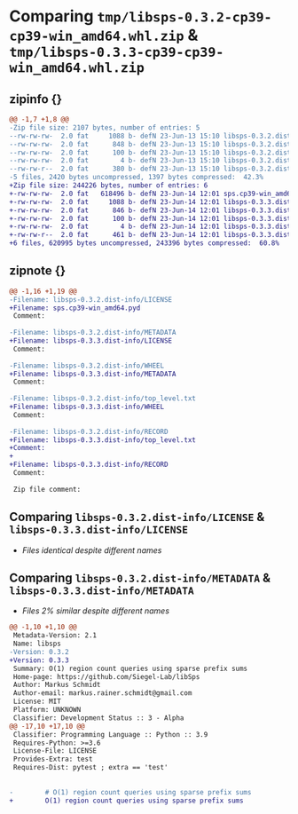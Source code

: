 # Comparing `tmp/libsps-0.3.2-cp39-cp39-win_amd64.whl.zip` & `tmp/libsps-0.3.3-cp39-cp39-win_amd64.whl.zip`

## zipinfo {}

```diff
@@ -1,7 +1,8 @@
-Zip file size: 2107 bytes, number of entries: 5
--rw-rw-rw-  2.0 fat     1088 b- defN 23-Jun-13 15:10 libsps-0.3.2.dist-info/LICENSE
--rw-rw-rw-  2.0 fat      848 b- defN 23-Jun-13 15:10 libsps-0.3.2.dist-info/METADATA
--rw-rw-rw-  2.0 fat      100 b- defN 23-Jun-13 15:10 libsps-0.3.2.dist-info/WHEEL
--rw-rw-rw-  2.0 fat        4 b- defN 23-Jun-13 15:10 libsps-0.3.2.dist-info/top_level.txt
--rw-rw-r--  2.0 fat      380 b- defN 23-Jun-13 15:10 libsps-0.3.2.dist-info/RECORD
-5 files, 2420 bytes uncompressed, 1397 bytes compressed:  42.3%
+Zip file size: 244226 bytes, number of entries: 6
+-rw-rw-rw-  2.0 fat   618496 b- defN 23-Jun-14 12:01 sps.cp39-win_amd64.pyd
+-rw-rw-rw-  2.0 fat     1088 b- defN 23-Jun-14 12:01 libsps-0.3.3.dist-info/LICENSE
+-rw-rw-rw-  2.0 fat      846 b- defN 23-Jun-14 12:01 libsps-0.3.3.dist-info/METADATA
+-rw-rw-rw-  2.0 fat      100 b- defN 23-Jun-14 12:01 libsps-0.3.3.dist-info/WHEEL
+-rw-rw-rw-  2.0 fat        4 b- defN 23-Jun-14 12:01 libsps-0.3.3.dist-info/top_level.txt
+-rw-rw-r--  2.0 fat      461 b- defN 23-Jun-14 12:01 libsps-0.3.3.dist-info/RECORD
+6 files, 620995 bytes uncompressed, 243396 bytes compressed:  60.8%
```

## zipnote {}

```diff
@@ -1,16 +1,19 @@
-Filename: libsps-0.3.2.dist-info/LICENSE
+Filename: sps.cp39-win_amd64.pyd
 Comment: 
 
-Filename: libsps-0.3.2.dist-info/METADATA
+Filename: libsps-0.3.3.dist-info/LICENSE
 Comment: 
 
-Filename: libsps-0.3.2.dist-info/WHEEL
+Filename: libsps-0.3.3.dist-info/METADATA
 Comment: 
 
-Filename: libsps-0.3.2.dist-info/top_level.txt
+Filename: libsps-0.3.3.dist-info/WHEEL
 Comment: 
 
-Filename: libsps-0.3.2.dist-info/RECORD
+Filename: libsps-0.3.3.dist-info/top_level.txt
+Comment: 
+
+Filename: libsps-0.3.3.dist-info/RECORD
 Comment: 
 
 Zip file comment:
```

## Comparing `libsps-0.3.2.dist-info/LICENSE` & `libsps-0.3.3.dist-info/LICENSE`

 * *Files identical despite different names*

## Comparing `libsps-0.3.2.dist-info/METADATA` & `libsps-0.3.3.dist-info/METADATA`

 * *Files 2% similar despite different names*

```diff
@@ -1,10 +1,10 @@
 Metadata-Version: 2.1
 Name: libsps
-Version: 0.3.2
+Version: 0.3.3
 Summary: O(1) region count queries using sparse prefix sums
 Home-page: https://github.com/Siegel-Lab/libSps
 Author: Markus Schmidt
 Author-email: markus.rainer.schmidt@gmail.com
 License: MIT
 Platform: UNKNOWN
 Classifier: Development Status :: 3 - Alpha
@@ -17,10 +17,10 @@
 Classifier: Programming Language :: Python :: 3.9
 Requires-Python: >=3.6
 License-File: LICENSE
 Provides-Extra: test
 Requires-Dist: pytest ; extra == 'test'
 
 
-        # O(1) region count queries using sparse prefix sums
+        O(1) region count queries using sparse prefix sums
```

